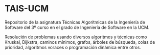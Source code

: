 # TAIS-UCM
Repositorio de la asignatura Técnicas Algorítmicas de la Ingeniería de Software del 3º curso en el grado de Ingeniería de Software en la UCM.

Resolución de problemas usando diversos algoritmos y técnicas como Kruskal, Dijkstra, caminos mínimos, grafos, árboles de búsqueda, colas de prioridad, algoritmos voraces o programación dinámica entre otros.
